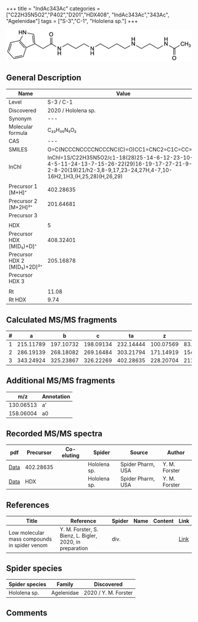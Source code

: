 +++
title = "IndAc343Ac"
categories = ["C22H35N5O2","P402","D201","HDX408",
"IndAc343Ac","343Ac",
"Agelenidae"]
tags = ["S-3","C-1",
"Hololena sp."]
+++

![](/img/IndAc343Ac.png)

## General Description

| Name                       | Value              |
|----------------------------|--------------------|
| Level                      | S-3 / C-1          |
| Discovered                 | 2020 / Hololena sp. |
| Synonym                    | ---                |
| Molecular formula          | C₂₂H₃₅N₅O₂                   |
| CAS                        | ---                |
| SMILES | O=C(NCCCNCCCCNCCCNC(C)=O)CC1=CNC2=C1C=CC=C2  |
| InChI  | InChI=1S/C22H35N5O2/c1-18(28)25-14-6-12-23-10-4-5-11-24-13-7-15-26-22(29)16-19-17-27-21-9-3-2-8-20(19)21/h2-3,8-9,17,23-24,27H,4-7,10-16H2,1H3,(H,25,28)(H,26,29)  |
|                            |                    |
| Precursor 1 [M+H]⁺         | 402.28635                   |
| Precursor 2 [M+2H]²⁺       | 201.64681                   |
| Precursor 3                |                    |
|                            |                    |
| HDX                        | 5                   |
| Precursor HDX   [M(D₅)+D]⁺   | 408.32401                   |
| Precursor HDX 2 [M(D₅)+2D]²⁺ | 205.16878                   |
| Precursor HDX 3            |                    |
|                            |                    |
| Rt                         | 11.08                   |
| Rt HDX                     | 9.74                   |

## Calculated MS/MS fragments

| # | a         | b         | c         | ta        | z         | y         | tz        |
|---|-----------|-----------|-----------|-----------|-----------|-----------|-----------|
| 1 | 215.11789 | 197.10732 | 198.09134 | 232.14444 | 100.07569 | 83.04914 | 117.10224 |
| 2 | 286.19139 | 268.18082 | 269.16484 | 303.21794 | 171.14919 | 154.12264 | 188.17574 |
| 3 | 343.24924 | 325.23867 | 326.22269 | 402.28635 | 228.20704 | 211.18049 | 245.23359 |

## Additional MS/MS fragments

| m/z | Annotation |
|-----|------------|
| 130.06513 | a'         |
| 158.06004 | a0         |

## Recorded MS/MS spectra

| pdf                                             | Precursor | Co-eluting | Spider      | Source                       | Author        |
|-------------------------------------------------|-----------|------------|-------------|------------------------------|---------------|
| [Data](/pdf/Hololena-sp/402_IndAc343Ac_Ho-sp.pdf) | 402.28635 |           | Hololena sp. | Spider Pharm, USA | Y. M. Forster |
| [Data](/pdf/Hololena-sp/402_IndAc343Ac_Ho-sp_HDX.pdf) | HDX |           | Hololena sp. | Spider Pharm, USA | Y. M. Forster |


## References

| Title | Reference | Spider | Name | Content | Link |
|-------|-----------|--------|------|---------|------|
| Low molecular mass compounds in spider venom      | Y. M. Forster, S. Bienz, L. Bigler, 2020, in preparation          | div.       |   |   | [Link](unknown) |

## Spider species

| Spider species     | Family     | Discovered           |
|--------------------|------------|----------------------|
| Hololena sp.       | Agelenidae | 2020 / Y. M. Forster |


## Comments